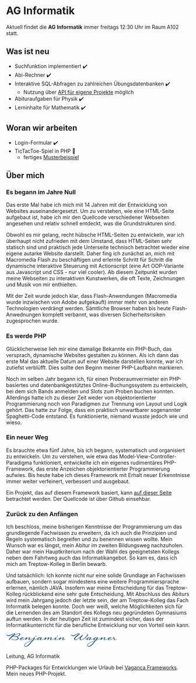 # AG Informatik

Aktuell findet die **AG Informatik** immer freitags 12:30 Uhr im Raum A102 statt.

## Was ist neu

- Suchfunktion implementiert ✔️
- Abi-Rechner ✔️
- Interaktive SQL-Abfragen zu zahlreichen Übungsdatenbanken ✔️
  - Nutzung über [API für eigene Projekte](https://packagist.org/packages/treptowkolleg/api) möglich
- Abituraufgaben für Physik ✔️
- Lerninhalte für Mathematik ✔️

## Woran wir arbeiten

- Login-Formular ✔️
- TicTacToe-Spiel in PHP 🔨
  - fertiges [Musterbeispiel](https://ttt.treptowkolleg.de)

## Über mich

### Es begann im Jahre Null

Das erste Mal habe ich mich mit 14 Jahren mit der Entwicklung von Websites auseinandergesetzt.
Um zu verstehen, wie eine HTML-Seite aufgebaut ist, habe ich mir den Quellcode verschiedener
Webseiten angesehen und relativ schnell entdeckt, was die Grundstrukturen sind.

Obwohl es mir gelang, recht hübsche HTML-Seiten zu entwickeln, war ich überhaupt nicht zufrieden
mit dem Umstand, dass HTML-Seiten sehr statisch sind und praktisch jede Unterseite technisch betrachtet wieder
eine eigene autarke Website darstellt. Daher fing ich zunächst an, mich mit Macromedia Flash
zu beschäftigen und erlernte Schritt für Schritt die dynamische interaktive Steuerung mit
Actionscript (eine Art OOP-Variante aus Javascript und CSS - nur viel cooler). Ab diesem Zeitpunkt
wurden meine Webseiten zu interaktiven Kunstwerken, die oft Texte, Zeichnungen und Musik von mir
enthielten.

Mit der Zeit wurde jedoch klar, dass Flash-Anwendungen (Macromedia wurde inzwischen von Adobe aufgekauft)
immer mehr von anderen Technologien verdrängt werden. Sämtliche Browser haben bis heute Flash-Anwednungen
komplett verbannt, was diversen Sicherheitsrisiken zugesprochen wurde.

### Es werde PHP

Glücklicherweise lieh mir eine damalige Bekannte ein PHP-Buch, das versprach, dynamische Websites
gestalten zu können. Als ich dann das erste Mal das aktuelle Datum auf einer Website darstellen konnte,
war ich zutiefst verblüfft. Dies sollte den Beginn meiner PHP-Laufbahn markieren.

Noch im selben Jahr begann ich, für einen Proberaumvermieter ein PHP-basiertes und datenbankgestütztes
Online-Buchungssystem zu entwickeln, bei dem sich Bands anmelden und Slots zum Proben buchen konnten.
Allerdings hatte ich zu dieser Zeit weder von objektorientierter Programmierung noch von Paradigmen zur
Trennung von Layout und Logik gehört. Das hatte zur Folge, dass ein praktisch unwartbarer
sogenannter Spaghetti-Code entstand. Es funktionierte, niemand wusste jedoch wie und wieso.

### Ein neuer Weg

Es brauchte etwa fünf Jahre, bis ich begann, systematisch und organisiert zu entwickeln. Um zu verstehen,
wie etwa das Model-View-Controller-Paradigma funktioniert, entwickelte ich ein eigenes rudimentäres
PHP-Framework, das erste Anzeichen objektorientierter Programmierung aufwies. Bis heute habe ich
dieses Framework mit Erhalt neuer Erkenntnisse immer weiter verfeinert, verbessert und ausgebaut.

Ein Projekt, das auf diesem Framework basiert, kann [auf dieser Seite](https://abi.treptowkolleg.de) betrachtet werden.
Der Quellcode ist über Github einsehbar.

### Zurück zu den Anfängen

Ich beschloss, meine bisherigen Kenntnisse der Programmierung um das grundlegende Fachwissen
zu erweitern, da ich auch die Prinzipien und Regeln systematisch begreifen und zu benennen wissen wollte.
Mein Wunsch war es längst, mein Abitur im zweiten Bildungsweg nachzuholen. Daher war mein Hauptkriterium
nach der Wahl des geeignetsten Kollegs neben dem Fahrtweg auch das Informatikangebot. So kam es, dass
ich mich am Treptow-Kolleg in Berlin bewarb.

Und tatsächlich: Ich konnte nicht nur eine solide Grundlage an Fachwissen aufbauen, sondern sogar
mindestens eine weitere Programmiersprache erlernen, nämlich JAVA. Insofern war meine Entscheidung
für das Treptow-Kolleg rückblickend eine sehr gute Entscheidung. Mit Abschluss des Abiturs wird mein Jahrgang
jedoch der letzte sein, der am Treptow-Kolleg das Fach Informatik belegen konnte. Doch wer weiß,
welche Möglichkeiten sich für die Lernenden des am Standort des Kollegs neu gegründeten Gymnasiums auftun werden.
In der heutigen Zeit ist zumindest sicher, dass der Informatikunterricht für die berufliche Entwicklung nur von Vorteil sein kann.

![Unterschrift](/docs/img/sign.png)

Leitung, AG Informatik

PHP-Packages für Entwicklungen wie Urlaub bei <a href="https://github.com/vaganca">Vaganca Frameworks</a>. Mein neues PHP-Projekt.
